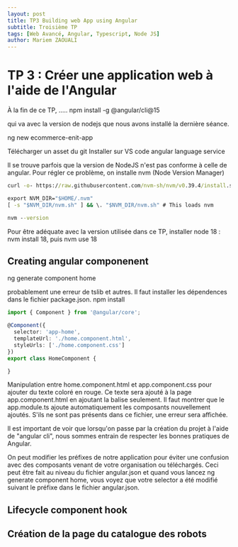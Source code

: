 ```yaml
---
layout: post
title: TP3 Building web App using Angular
subtitle: Troisième TP
tags: [Web Avancé, Angular, Typescript, Node JS]
author: Mariem ZAOUALI
---
```


# TP 3 : Créer une application web à l'aide de l'Angular
À la fin de ce TP, .....
npm install -g @angular/cli@15

qui va avec la version de nodejs que nous avons installé la dernière séance.

ng new ecommerce-enit-app

Télécharger un asset du git
Installer sur VS code angular language service 

Il se trouve parfois que la version de NodeJS n'est pas conforme à celle de angular. Pour régler ce problème, on installe nvm (Node Version Manager) 
```cmd
curl -o- https://raw.githubusercontent.com/nvm-sh/nvm/v0.39.4/install.sh | bash
```
```cmd
export NVM_DIR="$HOME/.nvm"
[ -s "$NVM_DIR/nvm.sh" ] && \. "$NVM_DIR/nvm.sh" # This loads nvm
```
```cmd
nvm --version
```
Pour être adéquate avec la version utilisée dans ce TP, installer node 18 : nvm install 18, puis nvm use 18


## Creating angular componenent
ng generate component home

probablement une erreur de tslib et autres. Il faut installer les dépendences dans le fichier package.json.
npm install

```ts
import { Component } from '@angular/core';

@Component({
  selector: 'app-home',
  templateUrl: './home.component.html',
  styleUrls: ['./home.component.css']
})
export class HomeComponent {

}
```
Manipulation entre home.component.html et app.component.css pour ajouter du texte coloré en rouge. Ce texte sera ajouté à la page
app.component.html en ajoutant la balise <app-home> seulement. Il faut montrer que le app.module.ts ajoute automatiquement les composants
nouvellement ajoutés. S'ils ne sont pas présents dans ce fichier, une erreur sera affichée.

Il est important de voir que lorsqu'on passe par la création du projet à l'aide de "angular cli", nous sommes entrain de respecter les bonnes pratiques de Angular.


On peut modifier les préfixes de notre application pour éviter une confusion avec des composants venant de votre organisation ou téléchargés. Ceci peut être fait au niveau du fichier angular.json et quand vous lancez ng generate component home, vous voyez que votre selector a été modifié suivant le préfixe dans le fichier angular.json.

## Lifecycle component hook

## Création de la page du catalogue des robots 

